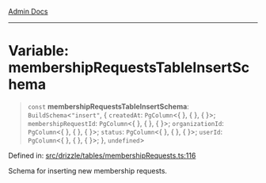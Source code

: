 [Admin Docs](/)

***

# Variable: membershipRequestsTableInsertSchema

> `const` **membershipRequestsTableInsertSchema**: `BuildSchema`\<`"insert"`, \{ `createdAt`: `PgColumn`\<\{ \}, \{ \}, \{ \}\>; `membershipRequestId`: `PgColumn`\<\{ \}, \{ \}, \{ \}\>; `organizationId`: `PgColumn`\<\{ \}, \{ \}, \{ \}\>; `status`: `PgColumn`\<\{ \}, \{ \}, \{ \}\>; `userId`: `PgColumn`\<\{ \}, \{ \}, \{ \}\>; \}, `undefined`\>

Defined in: [src/drizzle/tables/membershipRequests.ts:116](https://github.com/Sourya07/talawa-api/blob/3df16fa5fb47e8947dc575f048aef648ae9ebcf8/src/drizzle/tables/membershipRequests.ts#L116)

Schema for inserting new membership requests.
